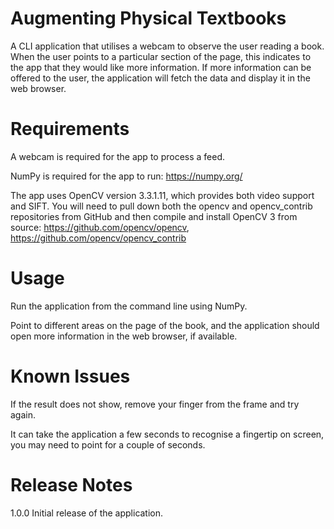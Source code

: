 # Augmenting Physical Textbooks
A CLI application that utilises a webcam to observe the user reading a book. When the user points to a particular section of the page, this indicates to the app that they would like more information. If more information can be offered to the user, the application will fetch the data and display it in the web browser. 

# Requirements
A webcam is required for the app to process a feed. 

NumPy is required for the app to run: https://numpy.org/ 

The app uses OpenCV version 3.3.1.11, which provides both video support and SIFT. You will need to pull down both the opencv and opencv_contrib repositories from GitHub and then compile and install OpenCV 3 from source: https://github.com/opencv/opencv, https://github.com/opencv/opencv_contrib

# Usage
Run the application from the command line using NumPy. 

Point to different areas on the page of the book, and the application should open more information in the web browser, if available. 

# Known Issues
If the result does not show, remove your finger from the frame and try again.

It can take the application a few seconds to recognise a fingertip on screen, you may need to point for a couple of seconds. 

# Release Notes
1.0.0
Initial release of the application.
